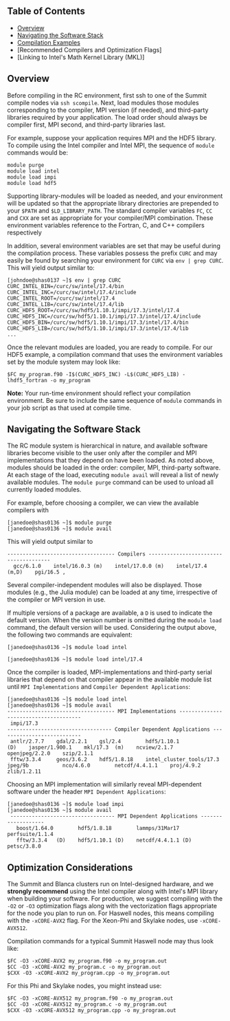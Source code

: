 ## Table of Contents

- [Overview](#overview)
- [Navigating the Software Stack](#navigating-the-software-stack)
- [Compilation Examples](#compilation-examples)
- [Recommended Compilers and Optimization Flags]
- [Linking to Intel's Math Kernel Library (MKL)]

## Overview

Before compiling in the RC environment, first ssh to one of the Summit compile nodes via `ssh scompile`.  Next, load modules those modules corresponding to the compiler, MPI version (if needed), and third-party libraries required by your application.   The load order should always be compiler first, MPI second, and third-party libraries last.

For example, suppose your application requires MPI and the HDF5 library.  To compile using the Intel compiler and Intel MPI, the sequence of `module` commands would be:
``` 
module purge
module load intel
module load impi
module load hdf5
```
Supporting library-modules will be loaded as needed, and your environment will be updated so that the appropriate library directories are prepended to your `$PATH` and `$LD_LIBRARY_PATH`.  The standard compiler variables `FC`, `CC` and `CXX` are set as appropriate for your compiler/MPI combination.  These environment variables reference to the Fortran, C, and C++ compilers respectively

In addition, several environment variables are set that may be useful during the compilation process.   These variables possess the prefix `CURC` and may easily be found by searching your environment for `CURC` via `env | grep CURC`.  This will yield output similar to:
```
[johndoe@shas0137 ~]$ env | grep CURC
CURC_INTEL_BIN=/curc/sw/intel/17.4/bin
CURC_INTEL_INC=/curc/sw/intel/17.4/include
CURC_INTEL_ROOT=/curc/sw/intel/17.4
CURC_INTEL_LIB=/curc/sw/intel/17.4/lib
CURC_HDF5_ROOT=/curc/sw/hdf5/1.10.1/impi/17.3/intel/17.4
CURC_HDF5_INC=/curc/sw/hdf5/1.10.1/impi/17.3/intel/17.4/include
CURC_HDF5_BIN=/curc/sw/hdf5/1.10.1/impi/17.3/intel/17.4/bin
CURC_HDF5_LIB=/curc/sw/hdf5/1.10.1/impi/17.3/intel/17.4/lib
...
``` 
Once the relevant modules are loaded, you are ready to compile.  For our HDF5 example, a compilation command that uses the environment variables set by the module system may look like:
```
$FC my_program.f90 -I$(CURC_HDF5_INC) -L$(CURC_HDF5_LIB) -lhdf5_fortran -o my_program
```
**Note:** Your run-time environment should reflect your compilation environment.   Be sure to include the same sequence of `module` commands in your job script as that used at compile time.



## Navigating the Software Stack

The RC module system is hierarchical in nature, and available software libraries become visible to the user only after the compiler and MPI implementations that they depend on have been loaded.  As noted above, modules should be loaded in the order: compiler, MPI, third-party software.   At each stage of the load, executing `module avail` will reveal a list of newly available modules.   The `module purge` command can be used to unload all currently loaded modules.

For example, before choosing a compiler, we can view the available compilers with

```
[janedoe@shas0136 ~]$ module purge 
[janedoe@shas0136 ~]$ module avail
```
This will yield output similar to

 ```
----------------------------------- Compilers --------------------------------------
   gcc/6.1.0    intel/16.0.3 (m)    intel/17.0.0 (m)    intel/17.4 (m,D)    pgi/16.5 ,
```
Several compiler-independent modules will also be displayed.  Those modules (e.g., the Julia module) can be loaded at any time, irrespective of the compiler or MPI version in use.

If multiple versions of a package are available, a `D` is used to indicate the default version.  When the version number is omitted during the `module load` command, the default version will be used.  Considering the output above, the following two commands are equivalent:

```[janedoe@shas0136 ~]$ module load intel ```


```[janedoe@shas0136 ~]$ module load intel/17.4 ```

Once the compiler is loaded, MPI-implementations and third-party serial libraries that depend on that compiler appear in the available module list until `MPI Implementations` and `Compiler Dependent Applications`:
  ```
[janedoe@shas0136 ~]$ module load intel
[janedoe@shas0136 ~]$ module avail 
----------------------------------- MPI Implementations --------------------------------------
   impi/17.3
---------------------------------- Compiler Dependent Applications ---------------------------
   antlr/2.7.7    gdal/2.2.1    gsl/2.4        hdf5/1.10.1              (D)    jasper/1.900.1    mkl/17.3  (m)    ncview/2.1.7      openjpeg/2.2.0    szip/2.1.1
   fftw/3.3.4     geos/3.6.2    hdf5/1.8.18    intel_cluster_tools/17.3        jpeg/9b           nco/4.6.0        netcdf/4.4.1.1    proj/4.9.2        zlib/1.2.11

```
Choosing an MPI implementation will similarly reveal MPI-dependent software under the header `MPI Dependent Applications`:
```
[janedoe@shas0136 ~]$ module load impi
[janedoe@shas0136 ~]$ module avail
 ---------------------------------- MPI Dependent Applications -------------------
   boost/1.64.0        hdf5/1.8.18        lammps/31Mar17        perfsuite/1.1.4
   fftw/3.3.4   (D)    hdf5/1.10.1 (D)    netcdf/4.4.1.1 (D)    petsc/3.8.0

```

## Optimization Considerations ##
The Summit and Blanca clusters run on Intel-designed hardware, and we **strongly recommend** using the Intel compiler along with Intel's MPI library when building your software.   For production, we suggest compiling with the `-O2` or `-O3` optimization flags along with the vectorization flags appropriate for the node you plan to run on.  For Haswell nodes, this means compiling with the `-xCORE-AVX2` flag.  For the Xeon-Phi and Skylake nodes, use `-xCORE-AVX512`. 

Compilation commands for a typical Summit Haswell node may thus look like:
```
$FC -O3 -xCORE-AVX2 my_program.f90 -o my_program.out
$CC -O3 -xCORE-AVX2 my_program.c -o my_program.out
$CXX -O3 -xCORE-AVX2 my_program.cpp -o my_program.out
```
For this Phi and Skylake nodes, you might instead use:
```
$FC -O3 -xCORE-AVX512 my_program.f90 -o my_program.out
$CC -O3 -xCORE-AVX512 my_program.c -o my_program.out
$CXX -O3 -xCORE-AVX512 my_program.cpp -o my_program.out
```